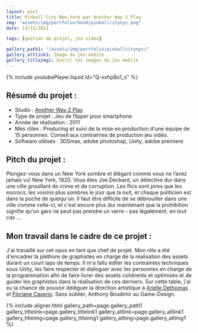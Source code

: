 ```yaml
---
layout: post
title: Pinball City New York par Another Way 2 Play
img: "assets/img/portfolio/head/pinballcitynyc.png"
date: 13/11/2011

tags: [gestion de projet, jeu vidéo]

gallery_path1: "/assets/img/portfolio/pinballcitynyc/"
gallery_altlink1: Image du jeu mobile
gallery_titleimg1: Ouvrir les images du jeu mobile
---
```


{% include youtubePlayer.liquid id="Q-xxhpBo1_s" %}  

## Résumé du projet :
  - Studio : [Another Way 2 Play]({{site.data.links.anotherway2play}})
  - Type de projet : Jeu de flipper pour smartphone
  - Année de réalisation : 2011
  - Mes rôles : Producing et suivi de la mise en production d'une équipe de 15 personnes. Conseil aux contraintes de production jeu vidéo.
  - Software utilisés : 3DSmax, adobe photoshop, Unity, adobe premiere

## Pitch du projet :
Plongez-vous dans un New York sombre et élégant comme vous ne l’avez jamais vu! New York, 1920. Vous êtes Joe Deckard, un détective dur dans une ville grouillant de crime et de corruption. Les flics sont pires que les escrocs, les voisins plus sombres le jour que la nuit, et chaque politicien est dans la poche de quelqu'un. Il faut être difficile de se débrouiller dans une ville comme celle-ci, et c'est encore plus dur maintenant que la prohibition signifie qu'un gars ne peut pas prendre un verre - pas légalement, en tout cas ...

## Mon travail dans le cadre de ce projet :

J'ai travaillé sur cet opus en tant que chef de projet. Mon rôle a été d'encadrer la pléthore de graphistes en charge de la réalisation des assets durant un court laps de temps. Il m'a fallu éditer les contraintes techniques sous Unity, les faire respecter et dialoguer avec les personnes en charge de la programmation afin de faire livrer des assets cohérents et optimisés et de guider les graphistes dans la réalisation de ces derniers.
Sur cette table, j'ai eu la chance de pouvoir déléguer la direction artistique à [Arielle Dethomas]({{site.data.links.arielledethomas}}) et [Floriane Caserio]({{site.data.links.florianecaserio}}). Sans oublier, Anthony Boudimir au Game-Design.

{% include aligner.html gallery_path=page.gallery_path1 gallery_titlelink=page.gallery_titlelink1 gallery_altlink=page.gallery_altlink1 gallery_titleimg=page.gallery_titleimg1 gallery_altimg=page.gallery_altimg1 %}

